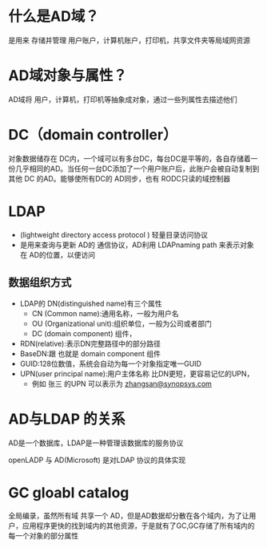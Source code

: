 # 什么是AD域？

是用来 存储并管理 用户账户，计算机账户，打印机，共享文件夹等局域网资源



# AD域对象与属性？

AD域将 用户，计算机，打印机等抽象成对象，通过一些列属性去描述他们



# DC（domain controller）

对象数据储存在 DC内，一个域可以有多台DC，每台DC是平等的，各自存储着一份几乎相同的AD。当任何一台DC添加了一个用户账户后，此账户会被自动复制到其他 DC 的AD。能够使所有DC的 AD同步，也有 RODC只读的域控制器



# LDAP

* (lightweight  directory access protocol ) 轻量目录访问协议
* 是用来查询与更新 AD的 通信协议，AD利用 LDAPnaming path 来表示对象在 AD的位置，以便访问

## 数据组织方式

* LDAP的 DN(distinguished name)有三个属性
  * CN (Common name):通用名称，一般为用户名
  * OU (Organizational unit):组织单位，一般为公司或者部门
  * DC (domain component) 组件，
* RDN(relative):表示DN完整路径中的部分路径
* BaseDN:跟 也就是 domain component 组件
* GUID:128位数值，系统会自动为每一个对象指定唯一GUID
* UPN(user principal name):用户主体名称 比DN更短，更容易记忆的UPN，
  * 例如 张三 的UPN 可以表示为 zhangsan@synopsys.com

# AD与LDAP 的关系

AD是一个数据库，LDAP是一种管理该数据库的服务协议

openLADP 与 AD(Microsoft) 是对LDAP 协议的具体实现

# GC gloabl catalog

全局编录，虽然所有域 共享一个 AD，但是AD数据却分散在各个域内，为了让用户，应用程序更快的找到域内的其他资源，于是就有了GC,GC存储了所有域内的每一个对象的部分属性



